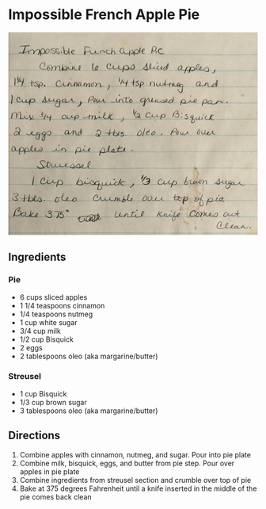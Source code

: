 # Impossible French Apple Pie

![Recipe Scan](/static/images/impossible-french-apple-pie.jpg "Recipe Scan")

## Ingredients
### Pie
- 6 cups sliced apples
- 1 1/4 teaspoons cinnamon
- 1/4 teaspoons nutmeg
- 1 cup white sugar
- 3/4 cup milk
- 1/2 cup Bisquick
- 2 eggs
- 2 tablespoons oleo (aka margarine/butter)

### Streusel
- 1 cup Bisquick
- 1/3 cup brown sugar
- 3 tablespoons oleo (aka margarine/butter)

## Directions
1. Combine apples with cinnamon, nutmeg, and sugar. Pour into pie plate
2. Combine milk, bisquick, eggs, and butter from pie step. Pour over apples in pie plate
3. Combine ingredients from streusel section and crumble over top of pie
4. Bake at 375 degrees Fahrenheit until a knife inserted in the middle of the pie comes back clean